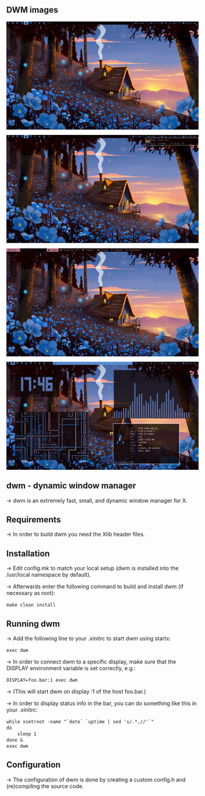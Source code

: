 ## DWM images

<p align='center'>
  <a href="#"><img align="center" src="/img/wallpaper.png" alt="xgenos" /></a>
</p>

<p align='center'>
  <a href="#"><img align="center" src="/img/dunst.png" alt="xgenos" /></a>
</p>

<p align='center'>
  <a href="#"><img align="center" src="/img/powermenu.png" alt="xgenos" /></a>
</p>

<p align='center'>
  <a href="#"><img align="center" src="/img/apps.png" alt="xgenos" /></a>
</p>

## dwm - dynamic window manager

-> dwm is an extremely fast, small, and dynamic window manager for X.


## Requirements

-> In order to build dwm you need the Xlib header files.


## Installation

-> Edit config.mk to match your local setup (dwm is installed into
the /usr/local namespace by default).

-> Afterwards enter the following command to build and install dwm (if
necessary as root):

    make clean install


## Running dwm

-> Add the following line to your .xinitrc to start dwm using startx:

    exec dwm

-> In order to connect dwm to a specific display, make sure that
the DISPLAY environment variable is set correctly, e.g.:

    DISPLAY=foo.bar:1 exec dwm

-> (This will start dwm on display :1 of the host foo.bar.)

-> In order to display status info in the bar, you can do something
like this in your .xinitrc:

    while xsetroot -name "`date` `uptime | sed 's/.*,//'`"
    do
    	sleep 1
    done &
    exec dwm


## Configuration

-> The configuration of dwm is done by creating a custom config.h
and (re)compiling the source code.
